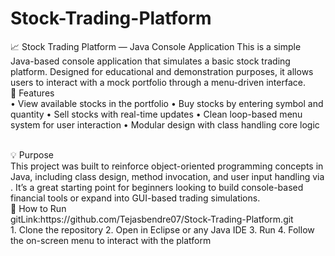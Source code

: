 # Stock-Trading-Platform
📈 Stock Trading Platform — Java Console Application This is a simple Java-based console application that simulates a basic stock trading platform. Designed for educational and demonstration purposes, it allows users to interact with a mock portfolio through a menu-driven interface.
<br>
🔧 Features  <br>
• 	View available stocks in the portfolio
• 	Buy stocks by entering symbol and quantity
• 	Sell stocks with real-time updates
• 	Clean loop-based menu system for user interaction
• 	Modular design with  class handling core logic

<br>
💡 Purpose <br>
This project was built to reinforce object-oriented programming concepts in Java, including class design, method invocation, and user input handling via . It’s a great starting point for beginners looking to build console-based financial tools or expand into GUI-based trading simulations.

<br>
🚀 How to Run <br>
gitLink:https://github.com/Tejasbendre07/Stock-Trading-Platform.git <br>
1. 	Clone the repository
2. 	Open in Eclipse or any Java IDE
3. 	Run 
4. 	Follow the on-screen menu to interact with the platform
